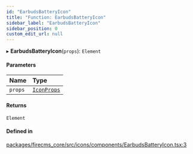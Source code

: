 ```yaml
---
id: "EarbudsBatteryIcon"
title: "Function: EarbudsBatteryIcon"
sidebar_label: "EarbudsBatteryIcon"
sidebar_position: 0
custom_edit_url: null
---
```


▸ **EarbudsBatteryIcon**(`props`): `Element`

#### Parameters

| Name | Type |
| :------ | :------ |
| `props` | [`IconProps`](../types/IconProps.md) |

#### Returns

`Element`

#### Defined in

[packages/firecms_core/src/icons/components/EarbudsBatteryIcon.tsx:3](https://github.com/FireCMSco/firecms/blob/d45f3739/packages/firecms_core/src/icons/components/EarbudsBatteryIcon.tsx#L3)
